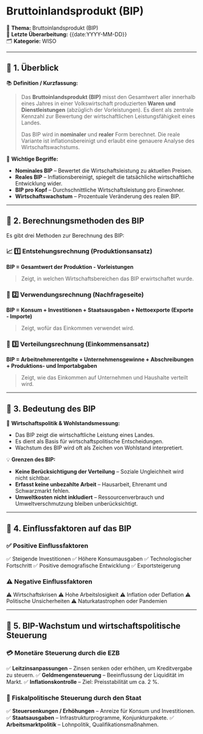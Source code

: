 # Bruttoinlandsprodukt (BIP)

📌 **Thema:** Bruttoinlandsprodukt (BIP)  
📅 **Letzte Überarbeitung:** {{date:YYYY-MM-DD}}  
🗂 **Kategorie:** WISO

---

## 🔹 1. Überblick

📚 **Definition / Kurzfassung:**

> Das **Bruttoinlandsprodukt (BIP)** misst den Gesamtwert aller innerhalb eines Jahres in einer Volkswirtschaft produzierten **Waren und Dienstleistungen** (abzüglich der Vorleistungen). Es dient als zentrale Kennzahl zur Bewertung der wirtschaftlichen Leistungsfähigkeit eines Landes.
> 
> Das BIP wird in **nominaler** und **realer** Form berechnet. Die reale Variante ist inflationsbereinigt und erlaubt eine genauere Analyse des Wirtschaftswachstums.

🔑 **Wichtige Begriffe:**

- **Nominales BIP** – Bewertet die Wirtschaftsleistung zu aktuellen Preisen.
- **Reales BIP** – Inflationsbereinigt, spiegelt die tatsächliche wirtschaftliche Entwicklung wider.
- **BIP pro Kopf** – Durchschnittliche Wirtschaftsleistung pro Einwohner.
- **Wirtschaftswachstum** – Prozentuale Veränderung des realen BIP.

---

## 🔹 2. Berechnungsmethoden des BIP

Es gibt drei Methoden zur Berechnung des BIP:

### 📈 **1️⃣ Entstehungsrechnung (Produktionsansatz)**

**BIP = Gesamtwert der Produktion - Vorleistungen**

> Zeigt, in welchen Wirtschaftsbereichen das BIP erwirtschaftet wurde.

### 👥 **2️⃣ Verwendungsrechnung (Nachfrageseite)**

**BIP = Konsum + Investitionen + Staatsausgaben + Nettoexporte (Exporte - Importe)**

> Zeigt, wofür das Einkommen verwendet wird.

### 📝 **3️⃣ Verteilungsrechnung (Einkommensansatz)**

**BIP = Arbeitnehmerentgelte + Unternehmensgewinne + Abschreibungen + Produktions- und Importabgaben**

> Zeigt, wie das Einkommen auf Unternehmen und Haushalte verteilt wird.

---

## 🔹 3. Bedeutung des BIP

📅 **Wirtschaftspolitik & Wohlstandsmessung:**

- Das BIP zeigt die wirtschaftliche Leistung eines Landes.
- Es dient als Basis für wirtschaftspolitische Entscheidungen.
- Wachstum des BIP wird oft als Zeichen von Wohlstand interpretiert.

💡 **Grenzen des BIP:**

- **Keine Berücksichtigung der Verteilung** – Soziale Ungleichheit wird nicht sichtbar.
- **Erfasst keine unbezahlte Arbeit** – Hausarbeit, Ehrenamt und Schwarzmarkt fehlen.
- **Umweltkosten nicht inkludiert** – Ressourcenverbrauch und Umweltverschmutzung bleiben unberücksichtigt.

---

## 🔹 4. Einflussfaktoren auf das BIP

### ✅ **Positive Einflussfaktoren**

✅ Steigende Investitionen ✅ Höhere Konsumausgaben ✅ Technologischer Fortschritt ✅ Positive demografische Entwicklung ✅ Exportsteigerung

### ⚠ **Negative Einflussfaktoren**

⚠ Wirtschaftskrisen ⚠ Hohe Arbeitslosigkeit ⚠ Inflation oder Deflation ⚠ Politische Unsicherheiten ⚠ Naturkatastrophen oder Pandemien

---

## 🔹 5. BIP-Wachstum und wirtschaftspolitische Steuerung

### 💳 **Monetäre Steuerung durch die EZB**

✅ **Leitzinsanpassungen** – Zinsen senken oder erhöhen, um Kreditvergabe zu steuern. ✅ **Geldmengensteuerung** – Beeinflussung der Liquidität im Markt. ✅ **Inflationskontrolle** – Ziel: Preisstabilität um ca. 2 %.

### 💼 **Fiskalpolitische Steuerung durch den Staat**

✅ **Steuersenkungen / Erhöhungen** – Anreize für Konsum und Investitionen. ✅ **Staatsausgaben** – Infrastrukturprogramme, Konjunkturpakete. ✅ **Arbeitsmarktpolitik** – Lohnpolitik, Qualifikationsmaßnahmen.
